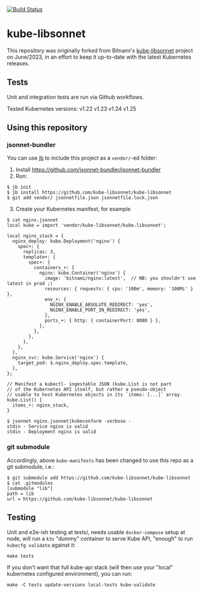 [![Build Status](https://github.com/kube-libsonnet/kube-libsonnet/actions/workflows/ci.yml/badge.svg)](https://github.com/kube-libsonnet/kube-libsonnet/actions/workflows/ci.yml)

# kube-libsonnet

This repository was originally forked from Bitnami's
[kube-libsonnet](https://github.com/bitnami-labs/kube-libsonnet)
project on June/2023, in an effort to keep it up-to-date with the latest
Kubernetes releases.

## Tests

Unit and integration tests are run via Github workflows.

Tested Kubernetes versions: v1.22 v1.23 v1.24 v1.25

## Using this repository

### jsonnet-bundler

You can use [jb](https://github.com/jsonnet-bundler/jsonnet-bundler)
to include this project as a `vendor/`-ed folder:

1. Install https://github.com/jsonnet-bundler/jsonnet-bundler
2. Run:

```shell
$ jb init
$ jb install https://github.com/kube-libsonnet/kube-libsonnet
$ git add vendor/ jsonnetfile.json jsonnetfile.lock.json
```

3. Create your Kubernetes manifest, for example

```shell
$ cat nginx.jsonnet
local kube = import 'vendor/kube-libsonnet/kube.libsonnet';

local nginx_stack = {
  nginx_deploy: kube.Deployment('nginx') {
    spec+: {
      replicas: 3,
      template+: {
        spec+: {
          containers_+: {
            nginx: kube.Container('nginx') {
              image: 'bitnami/nginx:latest',  // NB: you shouldn't use latest in prod ;)
              resources: { requests: { cpu: '100m', memory: '100Mi' } },
              env_+: {
                NGINX_ENABLE_ABSOLUTE_REDIRECT: 'yes',
                NGINX_ENABLE_PORT_IN_REDIRECT: 'yes',
              },
              ports_+: { http: { containerPort: 8080 } },
            },
          },
        },
      },
    },
  },
  nginx_svc: kube.Service('nginx') {
    target_pod: $.nginx_deploy.spec.template,
  },
};

// Manifest a kubectl- ingestable JSON (kube.List is not part
// of the Kubernetes API itself, but rather a pseudo-object
// usable to host Kubernetes objects in its `items: [...]` array.
kube.List() {
  items_+: nginx_stack,
}

$ jsonnet nginx.jsonnet|kubeconform -verbose -
stdin - Service nginx is valid
stdin - Deployment nginx is valid
```

### git submodule
Accordingly, above `kube-manifests` has been changed to use this repo as
a git submodule, i.e.:

    $ git submodule add https://github.com/kube-libsonnet/kube-libsonnet
    $ cat .gitmodules
    [submodule "lib"]
    path = lib
    url = https://github.com/kube-libsonnet/kube-libsonnet

## Testing

Unit and e2e-ish testing at tests/, needs usable `docker-compose`
setup at node, will run a `k3s` "dummy" container to serve Kube API,
"enough" to run `kubecfg validate` against it:

    make tests

If you don't want that full kube-api stack (will then use your "local"
kubernetes configured environment), you can run:

    make -C tests update-versions local-tests kube-validate

